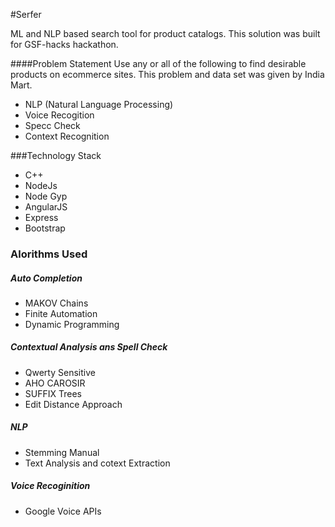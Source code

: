#Serfer

ML and NLP based search tool for product catalogs. This solution was built for GSF-hacks hackathon.

####Problem Statement
Use any or all of the following to find desirable products on ecommerce sites. This problem and data set was given by India Mart.
- NLP (Natural Language Processing)
- Voice Recogition
- Specc Check 
- Context Recognition

###Technology Stack
- C++
- NodeJs
- Node Gyp
- AngularJS
- Express
- Bootstrap

### Alorithms Used

##### Auto Completion
- MAKOV Chains
- Finite Automation
- Dynamic Programming

##### Contextual Analysis ans Spell Check
- Qwerty Sensitive
- AHO CAROSIR
- SUFFIX Trees
- Edit Distance Approach

##### NLP
- Stemming Manual
- Text Analysis and cotext Extraction

##### Voice Recoginition
- Google Voice APIs

